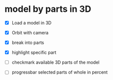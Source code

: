 # model by parts in 3D

- [x] Load a model in 3D

- [x] Orbit with camera

- [x] break into parts

- [x] highlight specific part

- [ ] checkmark available 3D parts of the model

- [ ] progressbar selected parts of whole in percent

